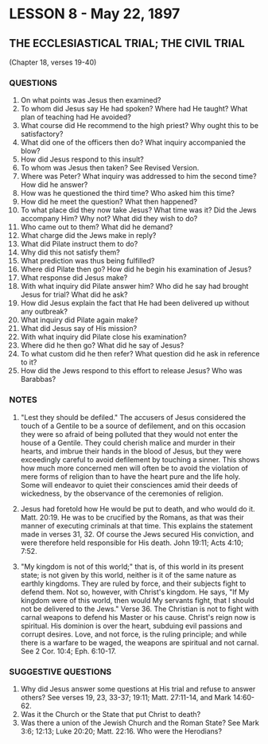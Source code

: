 # LESSON 8 - May 22, 1897
## THE ECCLESIASTICAL TRIAL; THE CIVIL TRIAL
(Chapter 18, verses 19-40)

### QUESTIONS

1. On what points was Jesus then examined?
2. To whom did Jesus say He had spoken? Where had He taught? What plan of teaching had He avoided?
3. What course did He recommend to the high priest? Why ought this to be satisfactory?
4. What did one of the officers then do? What inquiry accompanied the blow?
5. How did Jesus respond to this insult?
6. To whom was Jesus then taken? See Revised Version.
7. Where was Peter? What inquiry was addressed to him the second time? How did he answer?
8. How was he questioned the third time? Who asked him this time?
9. How did he meet the question? What then happened?
10. To what place did they now take Jesus? What time was it? Did the Jews accompany Him? Why not? What did they wish to do?
11. Who came out to them? What did he demand?
12. What charge did the Jews make in reply?
13. What did Pilate instruct them to do?
14. Why did this not satisfy them?
15. What prediction was thus being fulfilled?
16. Where did Pilate then go? How did he begin his examination of Jesus?
17. What response did Jesus make?
18. With what inquiry did Pilate answer him? Who did he say had brought Jesus for trial? What did he ask?
19. How did Jesus explain the fact that He had been delivered up without any outbreak?
20. What inquiry did Pilate again make?
21. What did Jesus say of His mission?
22. With what inquiry did Pilate close his examination?
23. Where did he then go? What did he say of Jesus?
24. To what custom did he then refer? What question did he ask in reference to it?
25. How did the Jews respond to this effort to release Jesus? Who was Barabbas?

### NOTES

1. "Lest they should be defiled." The accusers of Jesus considered the touch of a Gentile to be a source of defilement, and on this occasion they were so afraid of being polluted that they would not enter the house of a Gentile. They could cherish malice and murder in their hearts, and imbrue their hands in the blood of Jesus, but they were exceedingly careful to avoid defilement by touching a sinner. This shows how much more concerned men will often be to avoid the violation of mere forms of religion than to have the heart pure and the life holy. Some will endeavor to quiet their consciences amid their deeds of wickedness, by the observance of the ceremonies of religion.

2. Jesus had foretold how He would be put to death, and who would do it. Matt. 20:19. He was to be crucified by the Romans, as that was their manner of executing criminals at that time. This explains the statement made in verses 31, 32. Of course the Jews secured His conviction, and were therefore held responsible for His death. John 19:11; Acts 4:10; 7:52.

3. "My kingdom is not of this world;" that is, of this world in its present state; is not given by this world, neither is it of the same nature as earthly kingdoms. They are ruled by force, and their subjects fight to defend them. Not so, however, with Christ's kingdom. He says, "If My kingdom were of this world, then would My servants fight, that I should not be delivered to the Jews." Verse 36. The Christian is not to fight with carnal weapons to defend his Master or his cause. Christ's reign now is spiritual. His dominion is over the heart, subduing evil passions and corrupt desires. Love, and not force, is the ruling principle; and while there is a warfare to be waged, the weapons are spiritual and not carnal. See 2 Cor. 10:4; Eph. 6:10-17.

### SUGGESTIVE QUESTIONS

1. Why did Jesus answer some questions at His trial and refuse to answer others? See verses 19, 23, 33-37; 19:11; Matt. 27:11-14, and Mark 14:60-62.
2. Was it the Church or the State that put Christ to death?
3. Was there a union of the Jewish Church and the Roman State? See Mark 3:6; 12:13; Luke 20:20; Matt. 22:16. Who were the Herodians?